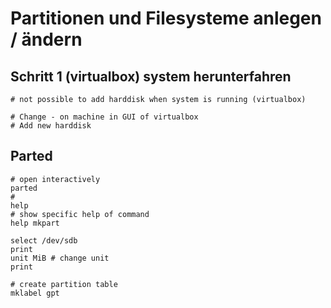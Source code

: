 # Partitionen und Filesysteme anlegen / ändern 

## Schritt 1 (virtualbox) system herunterfahren 

```
# not possible to add harddisk when system is running (virtualbox)

# Change - on machine in GUI of virtualbox 
# Add new harddisk 
```

## Parted 

```
# open interactively 
parted 
# 
help
# show specific help of command
help mkpart 

select /dev/sdb 
print 
unit MiB # change unit 
print 

# create partition table 
mklabel gpt 

```
